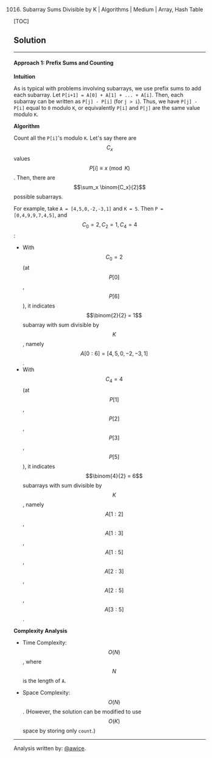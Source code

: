 1016. Subarray Sums Divisible by K | Algorithms | Medium | Array, Hash Table

[TOC]

## Solution
---
#### Approach 1: Prefix Sums and Counting

**Intuition**

As is typical with problems involving subarrays, we use prefix sums to add each subarray.  Let `P[i+1] = A[0] + A[1] + ... + A[i]`.  Then, each subarray can be written as `P[j] - P[i]` (for `j > i`).  Thus, we have `P[j] - P[i]` equal to `0` modulo `K`, or equivalently `P[i]` and `P[j]` are the same value modulo `K`.

**Algorithm**

Count all the `P[i]`'s modulo `K`.  Let's say there are $$C_x$$ values $$P[i] \equiv x \pmod{K}$$.  Then, there are $$\sum_x \binom{C_x}{2}$$ possible subarrays.

For example, take `A = [4,5,0,-2,-3,1]` and `K = 5`.  Then `P = [0,4,9,9,7,4,5]`, and $$C_0 = 2, C_2 = 1, C_4 = 4$$:

* With $$C_0 = 2$$ (at $$P[0]$$, $$P[6]$$), it indicates $$\binom{2}{2} = 1$$ subarray with sum divisible by $$K$$, namely $$A[0:6] = [4, 5, 0, -2, -3, 1]$$.
* With $$C_4 = 4$$ (at $$P[1]$$, $$P[2]$$, $$P[3]$$, $$P[5]$$), it indicates $$\binom{4}{2} = 6$$ subarrays with sum divisible by $$K$$, namely $$A[1:2]$$, $$A[1:3]$$, $$A[1:5]$$, $$A[2:3]$$, $$A[2:5]$$, $$A[3:5]$$.



**Complexity Analysis**

* Time Complexity:  $$O(N)$$, where $$N$$ is the length of `A`.

* Space Complexity:  $$O(N)$$.  (However, the solution can be modified to use $$O(K)$$ space by storing only `count`.)




---
Analysis written by: [@awice](https://leetcode.com/awice).
